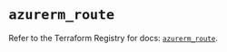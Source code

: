 # `azurerm_route`

Refer to the Terraform Registry for docs: [`azurerm_route`](https://registry.terraform.io/providers/hashicorp/azurerm/3.94.0/docs/resources/route).
